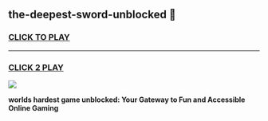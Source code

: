 
## the-deepest-sword-unblocked 👋
<h3>
<a href="https://premium.freeplayer.one?title=the-deepest-sword-unblocked&ref=14F">CLICK TO PLAY</a></h3>
<hr>

<h3>
<a href="https://premium.freeplayer.one?title=the-deepest-sword-unblocked&ref=14F">CLICK 2 PLAY</a>
  
</h3>

<a href="https://premium.freeplayer.one?title=the-deepest-sword-unblocked&ref=12F/"><img src="https://clearcache.store/games.png"></a>


**worlds hardest game unblocked: Your Gateway to Fun and Accessible Online Gaming**
